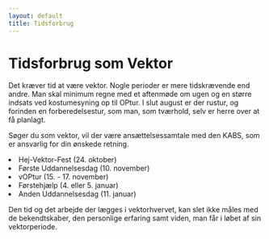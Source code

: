 ```yaml
---
layout: default
title: Tidsforbrug
---
```

<h1>Tidsforbrug som Vektor</h1>

<div id="poster-image" style="background-image: url('/static/img/tidsforbrug.jpg');">
</div>

<p>
Det kræver tid at være vektor. 
Nogle perioder er mere tidskrævende end andre. 
Man skal minimum regne med et aftenmøde om ugen og en større indsats ved kostumesyning op til OPtur.
I slut august er der rustur, og forinden en forberedelsestur, som man, som tværhold, selv er herre over at få planlagt.
</p>

<p>
Søger du som vektor, vil der være ansættelsessamtale med den KABS, som er ansvarlig for din ønskede retning.
</p> 

<li>Hej-Vektor-Fest (24. oktober)</li>
<li>Første Uddannelsesdag (10. november)</li>
<li>vOPtur (15. - 17. november)</li>
<li>Førstehjælp (4. eller 5. januar)</li>
<li>Anden Uddannelsesdag (11. januar)</li>

<p>
	Den tid og det arbejde der lægges i vektorhvervet, kan slet ikke måles med de bekendtskaber, den personlige erfaring samt viden, man får i løbet af sin vektorperiode.
</p>
